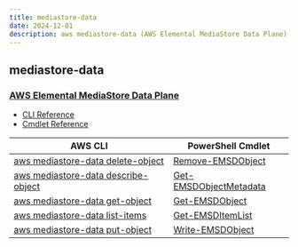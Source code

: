 ```yaml
---
title: mediastore-data
date: 2024-12-01
description: aws mediastore-data (AWS Elemental MediaStore Data Plane) command/cmdlet list.
---
```


## mediastore-data

### [AWS Elemental MediaStore Data Plane](https://aws.amazon.com/mediastore/)

* [CLI Reference](https://awscli.amazonaws.com/v2/documentation/api/latest/reference/mediastore-data/index.html)
* [Cmdlet Reference](https://docs.aws.amazon.com/powershell/latest/reference/items/AWS_Elemental_MediaStore_Data_Plane_cmdlets.html)

|AWS CLI|PowerShell Cmdlet|
|----|----|
|[aws mediastore-data delete-object](https://awscli.amazonaws.com/v2/documentation/api/latest/reference/mediastore-data/delete-object.html)|[Remove-EMSDObject](https://docs.aws.amazon.com/powershell/latest/reference/items/Remove-EMSDObject.html)|
|[aws mediastore-data describe-object](https://awscli.amazonaws.com/v2/documentation/api/latest/reference/mediastore-data/describe-object.html)|[Get-EMSDObjectMetadata](https://docs.aws.amazon.com/powershell/latest/reference/items/Get-EMSDObjectMetadata.html)|
|[aws mediastore-data get-object](https://awscli.amazonaws.com/v2/documentation/api/latest/reference/mediastore-data/get-object.html)|[Get-EMSDObject](https://docs.aws.amazon.com/powershell/latest/reference/items/Get-EMSDObject.html)|
|[aws mediastore-data list-items](https://awscli.amazonaws.com/v2/documentation/api/latest/reference/mediastore-data/list-items.html)|[Get-EMSDItemList](https://docs.aws.amazon.com/powershell/latest/reference/items/Get-EMSDItemList.html)|
|[aws mediastore-data put-object](https://awscli.amazonaws.com/v2/documentation/api/latest/reference/mediastore-data/put-object.html)|[Write-EMSDObject](https://docs.aws.amazon.com/powershell/latest/reference/items/Write-EMSDObject.html)|


